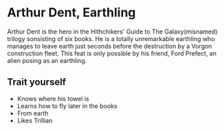 # Arthur Dent, Earthling

Arthur Dent is the hero in the Hithchikers' Guide to The Galaxy(misnamed) trilogy sonsisting of six books.
He is a totally unremarkable earthling who manages to leave earth just seconds before the destruction by a Vorgon construction fleet.
This feat is only possible by his friend, Ford Prefect, an alien posing as an earthling.

## Trait yourself
* Knows where his towel is
* Learns how to fly later in the books
* From earth
* Likes Trillian